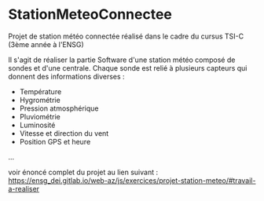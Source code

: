 # StationMeteoConnectee

Projet de station météo connectée réalisé dans le cadre du cursus TSI-C (3ème année à l'ENSG)


Il s'agit de réaliser la partie Software d'une station météo composé de sondes et d'une centrale. Chaque sonde est relié à plusieurs capteurs qui donnent des informations diverses :
- Température
- Hygrométrie
- Pression atmosphérique
- Pluviométrie
- Luminosité
- Vitesse et direction du vent
- Position GPS et heure

...


voir énoncé complet du projet au lien suivant : https://ensg_dei.gitlab.io/web-az/js/exercices/projet-station-meteo/#travail-a-realiser
